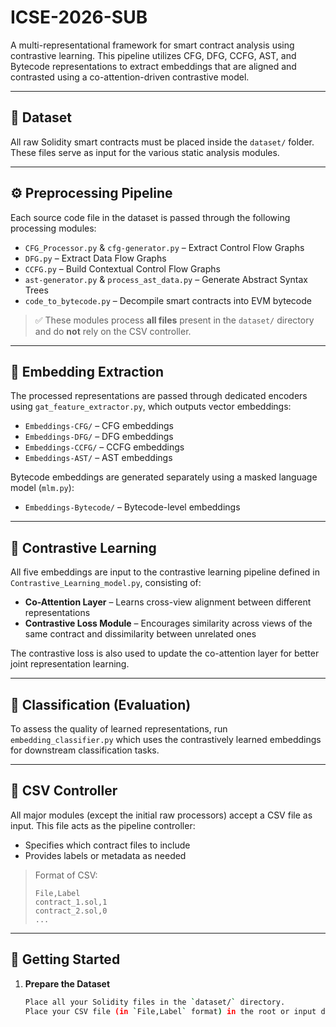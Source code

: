 # ICSE-2026-SUB

A multi-representational framework for smart contract analysis using contrastive learning. This pipeline utilizes CFG, DFG, CCFG, AST, and Bytecode representations to extract embeddings that are aligned and contrasted using a co-attention-driven contrastive model.

---

## 📁 Dataset

All raw Solidity smart contracts must be placed inside the `dataset/` folder. These files serve as input for the various static analysis modules.

---

## ⚙️ Preprocessing Pipeline

Each source code file in the dataset is passed through the following processing modules:

- `CFG_Processor.py` & `cfg-generator.py` – Extract Control Flow Graphs
- `DFG.py` – Extract Data Flow Graphs
- `CCFG.py` – Build Contextual Control Flow Graphs
- `ast-generator.py` & `process_ast_data.py` – Generate Abstract Syntax Trees
- `code_to_bytecode.py` – Decompile smart contracts into EVM bytecode

> ✅ These modules process **all files** present in the `dataset/` directory and do **not** rely on the CSV controller.

---

## 🧠 Embedding Extraction

The processed representations are passed through dedicated encoders using `gat_feature_extractor.py`, which outputs vector embeddings:

- `Embeddings-CFG/` – CFG embeddings
- `Embeddings-DFG/` – DFG embeddings
- `Embeddings-CCFG/` – CCFG embeddings
- `Embeddings-AST/` – AST embeddings

Bytecode embeddings are generated separately using a masked language model (`mlm.py`):

- `Embeddings-Bytecode/` – Bytecode-level embeddings

---

## 🔁 Contrastive Learning

All five embeddings are input to the contrastive learning pipeline defined in `Contrastive_Learning_model.py`, consisting of:

- **Co-Attention Layer** – Learns cross-view alignment between different representations
- **Contrastive Loss Module** – Encourages similarity across views of the same contract and dissimilarity between unrelated ones

The contrastive loss is also used to update the co-attention layer for better joint representation learning.

---

## 🧪 Classification (Evaluation)

To assess the quality of learned representations, run `embedding_classifier.py` which uses the contrastively learned embeddings for downstream classification tasks.

---

## 📄 CSV Controller

All major modules (except the initial raw processors) accept a CSV file as input. This file acts as the pipeline controller:

- Specifies which contract files to include
- Provides labels or metadata as needed

> Format of CSV:  
> ```
> File,Label
> contract_1.sol,1
> contract_2.sol,0
> ...
> ```

---

## 🚀 Getting Started

1. **Prepare the Dataset**
   ```bash
   Place all your Solidity files in the `dataset/` directory.
   Place your CSV file (in `File,Label` format) in the root or input directory.
